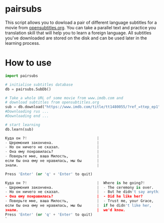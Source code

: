 # pairsubs
This script allows you to dowload a pair of different language subtitles for a movie from [opensubtitles.org](www.opensubtitles.org). You can take a parallel text and practice you translation skill that will help you to learn a foreign language.
All subtitles you've downloaded are stored on the disk and can be used later in the learning process.
# How to use
```python
import pairsubs

# initialise subtitles database
db = pairsubs.SubDb()

# Take a whole URL of some movie from www.imdb.com and
# download subtitles from opensubtitles.org
sub = db.download("https://www.imdb.com/title/tt1480055/?ref_=ttep_ep1","rus", "eng")
#Downloading rus ...
#Downloading end ...

# start learning
db.learn(sub)

Куда он ?!                                |
- Церемония закончена.                    |
- Но он ничего не сказал.                 |
- Она ему понравилась?                    |
- Поверьте мне, ваша Милость,             |
если бы она ему не нравилась, мы бы       |
знали.                                    |

Press 'Enter' (or 'q' + 'Enter' to quit)

Куда он ?!                                |  Where is he going?!
- Церемония закончена.                    |  - The ceremony is over.
- Но он ничего не сказал.                 |  - But he didn't say anything.
- Она ему понравилась?                    |  - Did he like her?
- Поверьте мне, ваша Милость,             |  - Trust me, your Grace,
если бы она ему не нравилась, мы бы       |  if he didn't like her,
знали.                                    |  we'd know.
Press 'Enter' (or 'q' + 'Enter' to quit)
`

